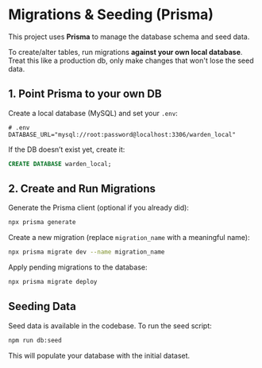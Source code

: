 # Migrations & Seeding (Prisma)

This project uses **Prisma** to manage the database schema and seed data.

To create/alter tables, run migrations **against your own local database**. Treat this like a production db, only make changes that won't lose the seed data.

## 1. Point Prisma to your own DB

Create a local database (MySQL) and set your `.env`:

```env
# .env
DATABASE_URL="mysql://root:password@localhost:3306/warden_local"
```

If the DB doesn’t exist yet, create it:

```sql
CREATE DATABASE warden_local;
```

## 2. Create and Run Migrations

Generate the Prisma client (optional if you already did):

```bash
npx prisma generate
```

Create a new migration (replace `migration_name` with a meaningful name):

```bash
npx prisma migrate dev --name migration_name
```

Apply pending migrations to the database:

```bash
npx prisma migrate deploy
```

## Seeding Data

Seed data is available in the codebase. To run the seed script:

```bash
npm run db:seed
```

This will populate your database with the initial dataset.
